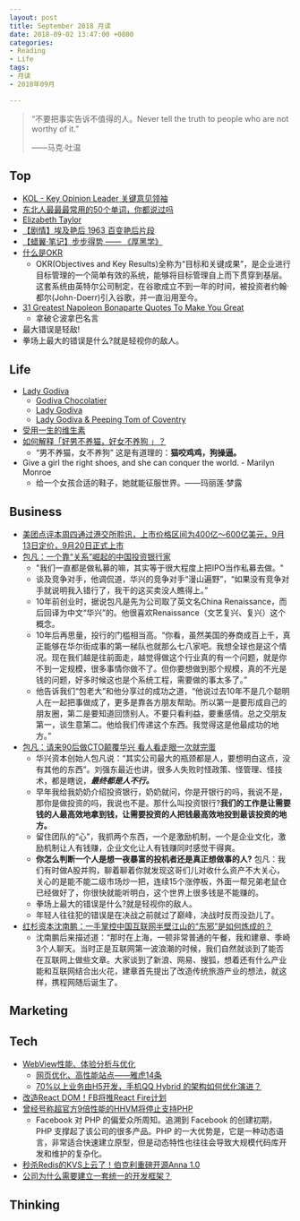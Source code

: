 ```yaml
---
layout: post
title: September 2018 月读
date: 2018-09-02 13:47:00 +0800
categories:
- Reading
- Life
tags:
- 月读
- 2018年09月

---
```


<blockquote class="blockquote-center">
<p>“不要把事实告诉不值得的人。Never tell the truth to people who are not worthy of it.”</p>
<p>——马克·吐温</p>
</blockquote>

## Top

- [KOL - Key Opinion Leader 关键意见领袖](https://zh.wikipedia.org/wiki/KOL)
- [东北人最最最常用的50个单词，你都说过吗](http://www.sohu.com/a/55864594_351212)
- [Elizabeth Taylor](https://en.wikipedia.org/wiki/Elizabeth_Taylor)
- [【剧情】埃及艳后 1963 百变艳后片段](https://www.bilibili.com/video/av10412578/)
- [【蜡翼·笔记】步步得势 —— 《厚黑学》](https://book.douban.com/review/5673465/)
- [什么是OKR](https://wiki.mbalib.com/wiki/OKR)
	- OKR(Objectives and Key Results)全称为“目标和关键成果”，是企业进行目标管理的一个简单有效的系统，能够将目标管理自上而下贯穿到基层。这套系统由英特尔公司制定，在谷歌成立不到一年的时间，被投资者约翰·都尔(John-Doerr)引入谷歌，并一直沿用至今。
- [31 Greatest Napoleon Bonaparte Quotes To Make You Great](https://motivationgrid.com/rihanna-quotes/)
	- 拿破仑波拿巴名言
- 最大错误是轻敌!
- 拳场上最大的错误是什么?就是轻视你的敌人。



## Life

- [Lady Godiva](https://en.wikipedia.org/wiki/Lady_Godiva)
	- [Godiva Chocolatier](https://en.wikipedia.org/wiki/Godiva_Chocolatier)
	- [Lady Godiva](https://imgcop.com/img/Godiva-Meaning-18218266/)
	- [Lady Godiva & Peeping Tom of Coventry](https://www.youtube.com/watch?v=uJ15ohDAss4)
- [受用一生的维生素](http://lwqs1789.blog.163.com/blog/static/126731385201331685025539/)
- [如何解释「好男不养猫，好女不养狗 」？](https://www.zhihu.com/question/20583660)
	- “男不养猫，女不养狗” 这是有道理的：**猫咬鸡鸡，狗操逼。**
- Give a girl the right shoes, and she can conquer the world. - Marilyn Monroe
	- 给一个女孩合适的鞋子，她就能征服世界。——玛丽莲·梦露


## Business

- [美团点评本周四通过港交所聆讯，上市价格区间为400亿～600亿美元，9月13日定价，9月20日正式上市](https://36kr.com/p/5149021.html)
- [包凡：一个靠“关系”崛起的中国投资银行家](http://finance.ifeng.com/a/20150126/13458786_0.shtml)
	- "我们一直都是做私募的嘛，其实等于很大程度上把IPO当作私募去做。"
	- 谈及竞争对手，他调侃道，华兴的竞争对手“漫山遍野”，“如果没有竞争对手就说明我入错行了，我干的这买卖没人瞧得上。”
	- 10年前创业时，据说包凡是先为公司取了英文名China Renaissance，而后回译为中文“华兴”的。他很喜欢Renaissance（文艺复兴、复兴）这个概念。
	- 10年后再思量，投行的门槛相当高。“你看，虽然美国的券商成百上千，真正能够在华尔街成事的第一梯队也就那么七八家吧。我想全球也是这个情况。现在我们越是往前面走，越觉得做这个行业真的有一个问题，就是你不到一定规模，很多事情你做不了。但你要想做到那个规模，真的不光是钱的问题，好多时候这也是个系统工程，需要做的事太多了。”
	- 他告诉我们“包老大”和他分享过的成功之道，“他说过去10年不是几个聪明人在一起把事做成了，更多是靠各方朋友帮助。所以第一是要形成自己的朋友圈，第二是要知道回馈别人。不要只看利益，要重感情。总之交朋友第一，谈生意第二。他给我们传递这个东西。我觉得这是他最成功的地方。”
- [包凡：请来90后做CTO颠覆华兴 看人看走眼一次就完蛋](https://www.chinaventure.com.cn/cmsmodel/news/detail/261855.shtml)
	- 华兴资本创始人包凡说：“其实公司最大的瓶颈都是人，要想明白这点，没有其他的东西”。刘强东最近也讲，很多人失败时怪政策、怪管理、怪技术，都是瞎说，***最终都是人不行。***
	- 早年我给我奶奶介绍投资银行，奶奶就问，你是开银行的吗，我说不是，那你是做投资的吗，我说也不是。那什么叫投资银行?**我们的工作是让需要钱的人最高效地拿到钱，让需要投资的人把钱最高效地投到最该投资的地方。**
	- 留住团队的“心”，我抓两个东西，一个是激励机制，一个是企业文化，激励机制让人有钱赚，企业文化让人有钱赚同时感觉干得爽。
	- **你怎么判断一个人是想一夜暴富的投机者还是真正想做事的人?** 包凡：我们有时做A股并购，聊着聊着你就发现这哥们儿对收什么资产不大关心，关心的是能不能二级市场炒一把，连续15个涨停板，外面一帮兄弟老鼠仓已经做好了，你很快就能听明白，这个世界上很多钱是不能赚的。
	- 拳场上最大的错误是什么?就是轻视你的敌人。
	- 年轻人往往犯的错误是在决战之前就过了巅峰，决战时反而没劲儿了。
- [红杉资本沈南鹏：一手掌控中国互联网半壁江山的“东邪”是如何炼成的？](https://mp.weixin.qq.com/s?__biz=MzI5NDExMjg0OA==&mid=2651312809&idx=1&sn=d13f98071921f02cef1d2d5d5a83c252&scene=21)
	- 沈南鹏后来描述道：“那时在上海，一顿非常普通的午餐，我和建章、季崎3个人聊天。当时正是互联网第一波浪潮的时候，我们自然就谈到了能否在互联网上做些文章。大家谈到了新浪、网易、搜狐，想着还有什么产业能和互联网结合出火花，建章首先提出了改造传统旅游产业的想法，就这样，携程网随后诞生了。


## Marketing



## Tech

- [WebView性能、体验分析与优化](https://tech.meituan.com/WebViewPerf.html)
	- [网页优化、高性能站点——雅虎14条](https://stevesouders.com/hpws/rules.php)
	- [70%以上业务由H5开发，手机QQ Hybrid 的架构如何优化演进？](https://mp.weixin.qq.com/s/evzDnTsHrAr2b9jcevwBzA)
- [改造React DOM！FB将推React Fire计划](http://www.infoq.com/cn/news/2018/09/fb-reform-reactdom-react-fire)
- [曾经号称超官方9倍性能的HHVM将停止支持PHP](https://mp.weixin.qq.com/s?__biz=MzIwMzg1ODcwMw==&mid=2247488466&idx=1&sn=20d5e4aa345e1a48c1e3677f8843fe30)
	- Facebook 对 PHP 的偏爱众所周知。追溯到 Facebook 的创建初期，PHP 支撑起了该公司的很多产品。PHP 的一大优势是，它是一种动态语言，非常适合快速建立原型，但是动态特性也往往会导致大规模代码库开发和维护的复杂化。
- [秒杀Redis的KVS上云了！伯克利重磅开源Anna 1.0](https://mp.weixin.qq.com/s?__biz=MzU1NDA4NjU2MA==&mid=2247492605&idx=1&sn=8e209f02a40b376f9cfa53058322243b)
- [公司为什么需要建立一套统一的开发框架？](https://mp.weixin.qq.com/s?__biz=MzIwMzg1ODcwMw==&mid=2247488436&idx=1&sn=b22a02c590ea1b2e85ece70ff0ee2d1e)

## Thinking

